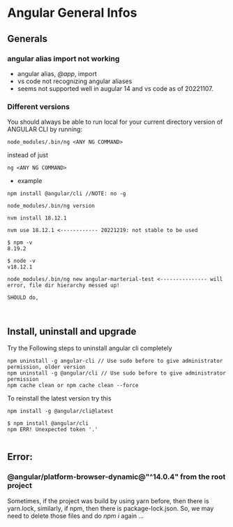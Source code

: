 # Angular General Infos

## Generals

### angular alias import not working

- angular alias, _@app_, import
- vs code not recognizing angular aliases
- seems not supported well in augular 14 and vs code as of 20221107.

### Different versions

You should always be able to run local for your current directory version of ANGULAR CLI by running:

```
node_modules/.bin/ng <ANY NG COMMAND>
```

instead of just

```
ng <ANY NG COMMAND>
```

- example

```
npm install @angular/cli //NOTE: no -g

node_modules/.bin/ng version

nvm install 18.12.1

nvm use 18.12.1 <------------ 20221219: not stable to be used

$ npm -v
8.19.2

$ node -v
v18.12.1

node_modules/.bin/ng new angular-marterial-test <--------------- will error, file dir hierarchy messed up!

SHOULD do,



```

## Install, uninstall and upgrade

Try the Following steps to uninstall angular cli completely

```
npm uninstall -g angular-cli // Use sudo before to give administrator permission, older version
npm uninstall -g @angular/cli // Use sudo before to give administrator permission
npm cache clean or npm cache clean --force
```

To reinstall the latest version try this

```
npm install -g @angular/cli@latest

$ npm install @angular/cli
npm ERR! Unexpected token '.'


```

## Error:

### @angular/platform-browser-dynamic@"^14.0.4" from the root project

Sometimes, if the project was build by using yarn before, then there is yarn.lock, similarly, if npm, then there is package-lock.json.
So, we may need to delete those files and do _npm i_ again ...
